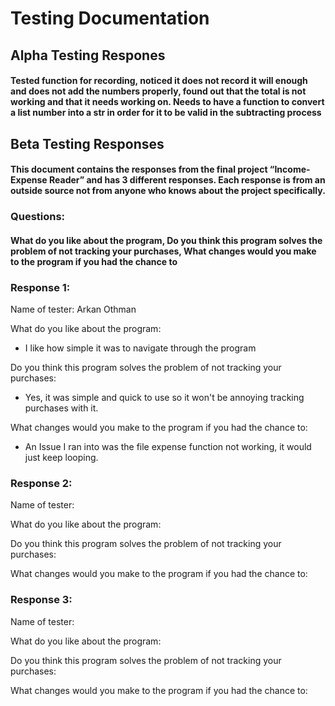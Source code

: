 # Testing Documentation

## Alpha Testing Respones

#### Tested function for recording, noticed it does not record it will enough and does not add the numbers properly, found out that the total is not working and that it needs working on. Needs to have a function to convert a list number into a str in order for it to be valid in the subtracting process

## Beta Testing Responses

#### This document contains the responses from the final project “Income-Expense Reader” and has 3 different responses. Each response is from an outside source not from anyone who knows about the project specifically.

### Questions:
#### What do you like about the program, Do you think this program solves the problem of not tracking your purchases, What changes would you make to the program if you had the chance to


### Response 1:
Name of tester: Arkan Othman

What do you like about the program:
- I like how simple it was to navigate through the program 

Do you think this program solves the problem of not tracking your purchases:
- Yes, it was simple and quick to use so it won't be annoying tracking purchases with it.

What changes would you make to the program if you had the chance to:
- An Issue I ran into was the file expense function not working, it would just keep looping.

### Response 2:
Name of tester:

What do you like about the program:

Do you think this program solves the problem of not tracking your purchases:

What changes would you make to the program if you had the chance to:


### Response 3:
Name of tester:

What do you like about the program:

Do you think this program solves the problem of not tracking your purchases:

What changes would you make to the program if you had the chance to:

